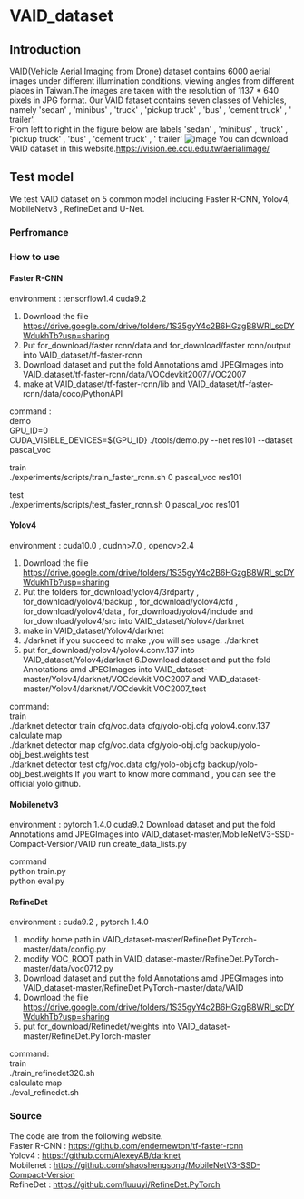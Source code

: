 
# VAID_dataset

## Introduction

VAID(Vehicle Aerial Imaging from Drone) dataset contains 6000 aerial images under different illumination conditions, viewing angles from different places in Taiwan.The images are taken with the resolution of 1137 * 640 pixels in JPG format. Our VAID fataset contains seven classes of Vehicles, namely 'sedan' , 'minibus' , 'truck' , 'pickup truck' , 'bus' , 'cement truck' , ' trailer'.  
From left to right in the figure below are labels 'sedan' , 'minibus' , 'truck' , 'pickup truck' , 'bus' , 'cement truck' , ' trailer'
![image](https://github.com/KaiChun-RVL/VAID_dataset/blob/master/images/class.PNG)
You can download VAID dataset in this website.https://vision.ee.ccu.edu.tw/aerialimage/




## Test model

We test VAID dataset on 5 common model including Faster R-CNN, Yolov4, MobileNetv3 , RefineDet and U-Net.

### Perfromance

### How to use 
 
#### Faster R-CNN
environment : tensorflow1.4 cuda9.2
1. Download the file https://drive.google.com/drive/folders/1S35gyY4c2B6HGzgB8WRl_scDYWdukhTb?usp=sharing
2. Put for_download/faster rcnn/data and for_download/faster rcnn/output into VAID_dataset/tf-faster-rcnn
3. Download dataset and put the fold Annotations amd JPEGImages into VAID_dataset/tf-faster-rcnn/data/VOCdevkit2007/VOC2007
4. make at VAID_dataset/tf-faster-rcnn/lib and VAID_dataset/tf-faster-rcnn/data/coco/PythonAPI

command :<br>
demo<br>
GPU_ID=0<br>
CUDA_VISIBLE_DEVICES=${GPU_ID} ./tools/demo.py --net res101 --dataset pascal_voc<br>

train<br>
./experiments/scripts/train_faster_rcnn.sh 0 pascal_voc res101

test<br>
./experiments/scripts/test_faster_rcnn.sh 0 pascal_voc res101

#### Yolov4
environment : cuda10.0 , cudnn>7.0 , opencv>2.4
1. Download the file https://drive.google.com/drive/folders/1S35gyY4c2B6HGzgB8WRl_scDYWdukhTb?usp=sharing
2. Put the folders for_download/yolov4/3rdparty , for_download/yolov4/backup , for_download/yolov4/cfd , for_download/yolov4/data , for_download/yolov4/include and for_download/yolov4/src into VAID_dataset/Yolov4/darknet
3. make in VAID_dataset/Yolov4/darknet
4. ./darknet if you succeed to make ,you will see usage: ./darknet <function>
5. put for_download/yolov4/yolov4.conv.137 into VAID_dataset/Yolov4/darknet
6.Download dataset and put the fold Annotations amd JPEGImages into VAID_dataset-master/Yolov4/darknet/VOCdevkit VOC2007 and VAID_dataset-master/Yolov4/darknet/VOCdevkit VOC2007_test

command:<br>
train <br>
./darknet detector train cfg/voc.data cfg/yolo-obj.cfg yolov4.conv.137
calculate map <br>
./darknet detector map cfg/voc.data cfg/yolo-obj.cfg backup/yolo-obj_best.weights 
test <br>
./darknet detector test cfg/voc.data cfg/yolo-obj.cfg backup/yolo-obj_best.weights
If you want to know more command , you can see the official yolo github.
#### Mobilenetv3
environment : pytorch 1.4.0 cuda9.2
Download dataset and put the fold Annotations amd JPEGImages into VAID_dataset-master/MobileNetV3-SSD-Compact-Version/VAID
run create_data_lists.py

command <br>
python train.py<br>
python eval.py
#### RefineDet
environment : cuda9.2 , pytorch 1.4.0
1. modify home path in VAID_dataset-master/RefineDet.PyTorch-master/data/config.py
2. modify VOC_ROOT path in VAID_dataset-master/RefineDet.PyTorch-master/data/voc0712.py
3. Download dataset and put the fold Annotations amd JPEGImages into VAID_dataset-master/RefineDet.PyTorch-master/data/VAID
4. Download the file https://drive.google.com/drive/folders/1S35gyY4c2B6HGzgB8WRl_scDYWdukhTb?usp=sharing
5. put for_download/Refinedet/weights into VAID_dataset-master/RefineDet.PyTorch-master

command:<br>
train <br>
./train_refinedet320.sh <br>
calculate map <br>
./eval_refinedet.sh 

### Source
The code are from the following website. <br>
Faster R-CNN : https://github.com/endernewton/tf-faster-rcnn <br>
Yolov4 : https://github.com/AlexeyAB/darknet<br>
Mobilenet : https://github.com/shaoshengsong/MobileNetV3-SSD-Compact-Version <br>
RefineDet : https://github.com/luuuyi/RefineDet.PyTorch <br>
